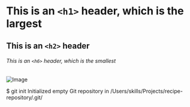 # This is an `<h1>` header, which is the largest
## This is an `<h2>` header
###### This is an `<h6>` header, which is the smallest


![Image](https://unsplash.com/photos/a-man-standing-in-a-tent-looking-out-into-the-distance-EbIvcXzgU4s)


$ git init
Initialized empty Git repository in /Users/skills/Projects/recipe-repository/.git/

